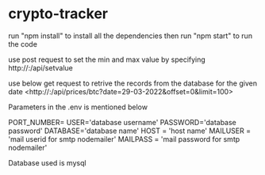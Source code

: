 # crypto-tracker

run "npm install" to install all the dependencies
then run "npm start" to run the code

use post request to set the min and max value by specifying 
http://<HOST>:<PORTNUMBER>/api/setvalue


use below get request to retrive the records from the database for the given date
<http://<HOST>:<PORTNUMER>/api/prices/btc?date=29-03-2022&offset=0&limit=100>

Parameters in the .env is mentioned below

PORT_NUMBER=<portnumber>
USER='database username'
PASSWORD='database password'
DATABASE='database name'
HOST = 'host name'
MAILUSER = 'mail userid for smtp nodemailer'
MAILPASS = 'mail password for smtp nodemailer'


Database used is mysql


